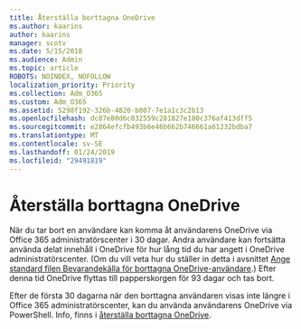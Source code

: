 ```yaml
---
title: Återställa borttagna OneDrive
ms.author: kaarins
author: kaarins
manager: scotv
ms.date: 5/15/2018
ms.audience: Admin
ms.topic: article
ROBOTS: NOINDEX, NOFOLLOW
localization_priority: Priority
ms.collection: Adm_O365
ms.custom: Adm_O365
ms.assetid: 5298f192-326b-4820-b007-7e1a1c3c2b13
ms.openlocfilehash: dc87e80d6c832559c281827e180c376af413dff5
ms.sourcegitcommit: e2864efcfb493b6e46b662b746661a61232bdba7
ms.translationtype: MT
ms.contentlocale: sv-SE
ms.lasthandoff: 01/24/2019
ms.locfileid: "29491819"
---
```

# <a name="restore-a-deleted-onedrive"></a>Återställa borttagna OneDrive

När du tar bort en användare kan komma åt användarens OneDrive via Office 365 administratörscenter i 30 dagar. Andra användare kan fortsätta använda delat innehåll i OneDrive för hur lång tid du har angett i OneDrive administratörscenter. (Om du vill veta hur du ställer in detta i avsnittet [Ange standard filen Bevarandekälla för borttagna OneDrive-användare](https://go.microsoft.com/fwlink/?linkid=874267).) Efter denna tid OneDrive flyttas till papperskorgen för 93 dagar och tas bort.
  
Efter de första 30 dagarna när den borttagna användaren visas inte längre i Office 365 administratörscenter, kan du använda användarens OneDrive via PowerShell. Info, finns i [återställa borttagna OneDrive](https://go.microsoft.com/fwlink/?linkid=874269).
  

